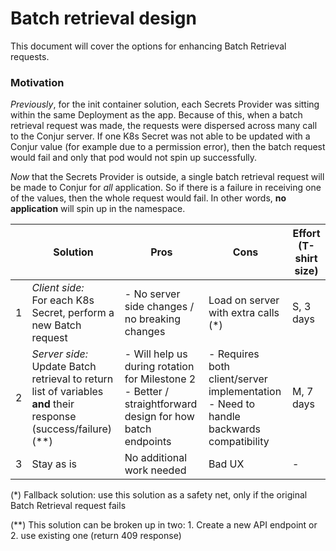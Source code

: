 # Batch retrieval design

This document will cover the options for enhancing Batch Retrieval requests.

### Motivation

*Previously*, for the init container solution, each Secrets Provider was sitting within the same Deployment as the app. Because of this, when a batch retrieval request was made, the requests were dispersed across many call to the Conjur server. If one K8s Secret was not able to be updated with a Conjur value (for example due to a permission error), then the batch request would fail and only that pod would not spin up successfully. 

*Now* that the Secrets Provider is outside, a single batch retrieval request will be made to Conjur for *all* application. So if there is a failure in receiving one of the values, then the whole request would fail. In other words, **no application** will spin up in the namespace.

|      | Solution                                                     | Pros                                                         | Cons                                                         | Effort (T-shirt size) |
| ---- | ------------------------------------------------------------ | ------------------------------------------------------------ | ------------------------------------------------------------ | --------------------- |
| 1    | *Client side:* <br />For each K8s Secret, perform a new Batch request | - No server side changes / no breaking changes               | Load on server with extra calls (*)                          | S, 3 days             |
| 2    | *Server side:*<br />Update Batch retrieval to return list of variables **and** their response (success/failure) (**) | - Will help us during rotation for Milestone 2<br />- Better / straightforward design for how batch endpoints | - Requires both client/server implementation<br />- Need to handle backwards compatibility | M, 7 days             |
| 3    | Stay as is                                                   | No additional work needed                                    | Bad UX                                                       | -                     |

(*) Fallback solution: use this solution as a safety net, only if the original Batch Retrieval request fails

(**) This solution can be broken up in two: 1. Create a new API endpoint or 2. use existing one (return 409 response)

